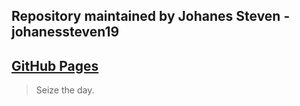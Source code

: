 ## Repository maintained by Johanes Steven - johanessteven19

## [GitHub Pages](https://johanessteven19.github.io/os202/)

> Seize the day.

